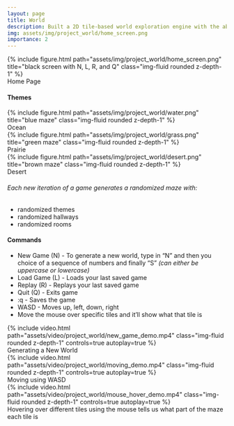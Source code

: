 ```yaml
---
layout: page
title: World
description: Built a 2D tile-based world exploration engine with the ability to load, replay, and save the world generated from a seed. Ensured that each new iteration of a world generates a randomized maze with randomized themes, randomized hallways, and randomized rooms where an avatar can move with WASD 
img: assets/img/project_world/home_screen.png
importance: 2
---
```



<div class="row">
    {% include figure.html path="assets/img/project_world/home_screen.png" title="black screen with N, L, R, and Q" class="img-fluid rounded z-depth-1" %}
</div>
<div class="caption"> 
    Home Page
</div>

#### Themes

<div class="row">
    <div class="col-sm mt-3 mt-md-0">
        {% include figure.html path="assets/img/project_world/water.png" title="blue maze" class="img-fluid rounded z-depth-1" %}
        <div class="caption"> 
            Ocean
        </div>
    </div>
    <div class="col-sm mt-3 mt-md-0">
        {% include figure.html path="assets/img/project_world/grass.png" title="green maze" class="img-fluid rounded z-depth-1" %}
        <div class="caption"> 
            Prairie
        </div>
    </div>
    <div class="col-sm mt-3 mt-md-0">
        {% include figure.html path="assets/img/project_world/desert.png" title="brown maze" class="img-fluid rounded z-depth-1" %}
        <div class="caption"> 
            Desert
        </div>
    </div>
</div>

###### Each new iteration of a game generates a randomized maze with:
- randomized themes
- randomized hallways
- randomized rooms

#### Commands
- New Game (N) - To generate a new world, type in “N” and then you choice of a sequence of numbers and finally “S” *(can either be uppercase or lowercase)*
- Load Game (L) - Loads your last saved game
- Replay (R) - Replays your last saved game
- Quit (Q) - Exits game
- :q - Saves the game
- WASD - Moves up, left, down, right
- Move the mouse over specific tiles and it’ll show what that tile is 

<div class="row mt-3">
    <div class="col-sm mt-3 mt-md-0">
        {% include video.html path="assets/video/project_world/new_game_demo.mp4" class="img-fluid rounded z-depth-1" controls=true autoplay=true %}
    </div>
</div>
<div class="caption"> 
    Generating a New World
</div>

<div class="row mt-3">
    <div class="col-sm mt-3 mt-md-0">
        {% include video.html path="assets/video/project_world/moving_demo.mp4" class="img-fluid rounded z-depth-1" controls=true autoplay=true %}
    </div>
</div>
<div class="caption"> 
    Moving using WASD
</div>

<div class="row mt-3">
    <div class="col-sm mt-3 mt-md-0">
        {% include video.html path="assets/video/project_world/mouse_hover_demo.mp4" class="img-fluid rounded z-depth-1" controls=true autoplay=true %}
    </div>
</div>
<div class="caption"> 
    Hovering over different tiles using the mouse tells us what part of the maze each tile is
</div>


